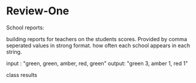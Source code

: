 # Review-One

School reports:

building reports for teachers on the students scores. 
Provided by comma seperated values in strong format. 
how often each school appears in each string. 

input : "green, green, amber, red, green"
output: "green 3, amber 1, red 1" 

class results 